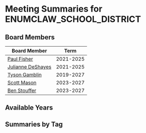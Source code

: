 # Meeting Summaries for ENUMCLAW_SCHOOL_DISTRICT

## Board Members

| Board Member       | Term           |
|--------------------|----------------|
| [Paul Fisher](board_member_120.md) | 2021-2025 |
| [Julianne DeShayes](board_member_121.md) | 2021-2025 |
| [Tyson Gamblin](board_member_122.md) | 2019-2027 |
| [Scott Mason](board_member_123.md) | 2023-2027 |
| [Ben Stouffer](board_member_124.md) | 2023-2027 |

## Available Years

## Summaries by Tag
